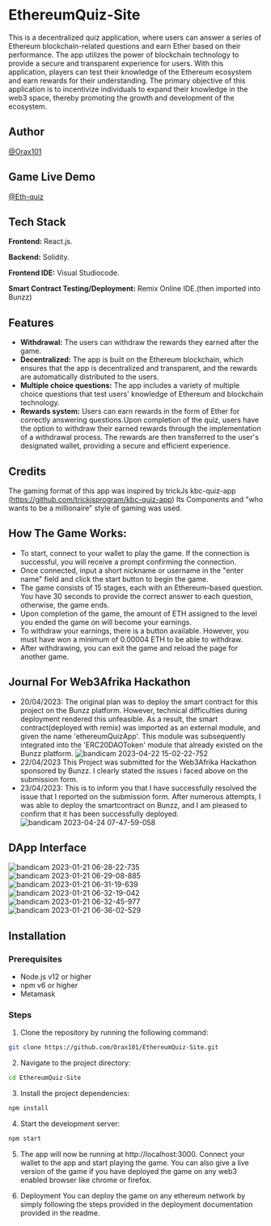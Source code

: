 # EthereumQuiz-Site

  This is a decentralized quiz application, where users can answer a series of Ethereum blockchain-related questions and earn Ether based on their performance. The app utilizes the power of blockchain technology to provide a secure and transparent experience for users. With this application, players can test their knowledge of the Ethereum ecosystem and earn rewards for their understanding. The primary objective of this application is to incentivize individuals to expand their knowledge in the web3 space, thereby promoting the growth and development of the ecosystem.
  
  ## Author

 [@Orax101](https://www.github.com/Orax101)
 
 ## Game Live Demo
 
[@Eth-quiz](https://ethereum-quiz-site.vercel.app/)
 
 ## Tech Stack

**Frontend:** React.js.  

**Backend:** Solidity.

**Frontend IDE:** Visual Studiocode. 

**Smart Contract Testing/Deployment:** Remix Online IDE.(then imported into Bunzz)




## Features
  
- **Withdrawal:**  The users can withdraw the rewards they earned after the game.
- **Decentralized:** The app is built on the Ethereum blockchain, which ensures that the app is decentralized and transparent, and the rewards are automatically distributed to the users.
- **Multiple choice questions:** The app includes a variety of multiple choice questions that test users' knowledge of Ethereum and blockchain technology.
- **Rewards system:**  Users can earn rewards in the form of Ether for correctly answering questions.Upon completion of the quiz, users have the option to withdraw their earned rewards through the implementation of a withdrawal process. The rewards are then transferred to the user's designated wallet, providing a secure and efficient experience.

## Credits 
The gaming format of this app was inspired by trickJs kbc-quiz-app 
(https://github.com/trickjsprogram/kbc-quiz-app) Its Components and "who wants to be a millionaire" style of gaming was used.

## How The Game Works:

- To start, connect to your wallet to play the game. If the connection is successful, you will receive a prompt confirming the connection.
- Once connected, input a short nickname or username in the "enter name" field and click the start button to begin the game.
- The game consists of 15 stages, each with an Ethereum-based question. You have 30 seconds to provide the correct answer to each question, otherwise, the game ends.
- Upon completion of the game, the amount of ETH assigned to the level you ended the game on will become your earnings.
- To withdraw your earnings, there is a button available. However, you must have won a minimum of 0.00004 ETH to be able to withdraw.
- After withdrawing, you can exit the game and reload the page for another game.

## Journal For Web3Afrika Hackathon
- 20/04/2023: The original plan was to deploy the smart contract for this project on the Bunzz platform. However, technical difficulties during deployment rendered this unfeasible. As a result, the smart contract(deployed with remix) was imported as an external module, and given the name 'ethereumQuizApp'. This module was subsequently integrated into the 'ERC20DAOToken' module that already existed on the Bunzz platform.
![bandicam 2023-04-22 15-02-22-752](https://user-images.githubusercontent.com/120677681/233789959-42755f2e-0564-4642-ae3b-56a89fae5ba2.jpg)
- 22/04/2023 This Project was submitted for the Web3Afrika Hackathon sponsored by Bunzz. I clearly stated the issues i faced above on the submission form.
- 23/04/2023: This is to inform you that I have successfully resolved the issue that I reported on the submission form. After numerous attempts, I was able to deploy the smartcontract on Bunzz, and I am pleased to confirm that it has been successfully deployed.
![bandicam 2023-04-24 07-47-59-058](https://user-images.githubusercontent.com/120677681/233922442-b95c8317-a81e-444c-b878-01453acd2a0f.jpg)

## DApp Interface

![bandicam 2023-01-21 06-28-22-735](https://user-images.githubusercontent.com/120677681/213862019-5233e44d-f6f0-47fa-afe0-3fd9e0015e20.jpg)
![bandicam 2023-01-21 06-29-08-885](https://user-images.githubusercontent.com/120677681/213862020-20eb66c1-b2ed-4d21-8f5f-7e400104d19d.jpg)
![bandicam 2023-01-21 06-31-19-639](https://user-images.githubusercontent.com/120677681/213862021-33184853-95ba-44ee-b293-a2a00fcbeef6.jpg)
![bandicam 2023-01-21 06-32-19-042](https://user-images.githubusercontent.com/120677681/213862061-b1fe40fa-316a-41c0-9d50-df8ef92ebed7.jpg)
![bandicam 2023-01-21 06-32-45-977](https://user-images.githubusercontent.com/120677681/213865148-ea583c51-dff8-48f1-9cdf-010b87784dd0.jpg)
![bandicam 2023-01-21 06-36-02-529](https://user-images.githubusercontent.com/120677681/213862026-7353dde3-d3c3-463b-a703-5141965b0e2a.jpg)


## Installation
### Prerequisites
- Node.js v12 or higher
- npm v6 or higher
- Metamask 

### Steps
1) Clone the repository by running the following command:
```bash
git clone https://github.com/Orax101/EthereumQuiz-Site.git
```
2) Navigate to the project directory:
```bash 
cd EthereumQuiz-Site
```
3) Install the project dependencies:
```bash 
npm install
```
4) Start the development server:
```bash 
npm start
```
5) The app will now be running at http://localhost:3000. Connect your wallet to the app and start playing the game.
You can also give a live version of the game if you have deployed the game on any web3 enabled browser like chrome or firefox.

6) Deployment
You can deploy the game on any ethereum network by simply following the steps provided in the deployment documentation provided in the readme.

